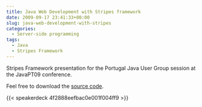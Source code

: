```yaml
---
title: Java Web Development with Stripes framework
date: 2009-09-17 23:41:33+00:00
slug: java-web-development-with-stripes
categories:
  - Server-side programming
tags:
  - Java
  - Stripes Framework
---
```


Stripes Framework presentation for the Portugal Java User Group session at the JavaPT09 conference.

Feel free to download the [source code](http://samaxes.appspot.com/zip/javapt09-stripes-code-example.zip).

{{< speakerdeck 4f2888eefbac0e001f004ff9 >}}
